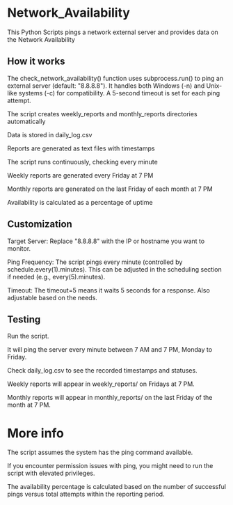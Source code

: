 # Network_Availability
This Python Scripts pings a network external server and provides data on the Network Availability

## How it works
The check_network_availability() function uses subprocess.run() to ping an external server (default: "8.8.8.8").
It handles both Windows (-n) and Unix-like systems (-c) for compatibility.
A 5-second timeout is set for each ping attempt.

The script creates weekly_reports and monthly_reports directories automatically

Data is stored in daily_log.csv

Reports are generated as text files with timestamps

The script runs continuously, checking every minute

Weekly reports are generated every Friday at 7 PM

Monthly reports are generated on the last Friday of each month at 7 PM

Availability is calculated as a percentage of uptime

## Customization
Target Server: Replace "8.8.8.8" with the IP or hostname you want to monitor.

Ping Frequency: The script pings every minute (controlled by schedule.every(1).minutes). This can be adjusted in the scheduling section if needed (e.g., every(5).minutes).

Timeout: The timeout=5 means it waits 5 seconds for a response. Also adjustable based on the needs.

## Testing
Run the script.

It will ping the server every minute between 7 AM and 7 PM, Monday to Friday.

Check daily_log.csv to see the recorded timestamps and statuses.

Weekly reports will appear in weekly_reports/ on Fridays at 7 PM.

Monthly reports will appear in monthly_reports/ on the last Friday of the month at 7 PM.


# More info
The script assumes the system has the ping command available.

If you encounter permission issues with ping, you might need to run the script with elevated privileges.

The availability percentage is calculated based on the number of successful pings versus total attempts within the reporting period.